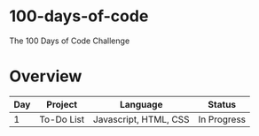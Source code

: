 # 100-days-of-code

The 100 Days of Code Challenge

<h1>Overview</h1>
<table>
<thead>
<tr>
<th>Day</th>
<th>Project</th>
<th>Language</th>
<th>Status</th>
</tr>
</thead>
<tbody>
<tr>
<td>1</td>
<td>To-Do List</td>
<td>Javascript, HTML, CSS</td>
<td>In Progress</td>
</tr>
<tr>
</tbody>
</table>
